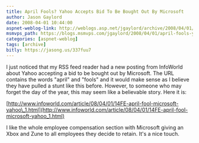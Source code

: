 ```yaml
---
title: April Fools? Yahoo Accepts Bid To Be Bought Out By Microsoft
author: Jason Gaylord
date: 2008-04-01 10:44:00
aspnet-weblog-link: http://weblogs.asp.net/jgaylord/archive/2008/04/01/april-fools-yahoo-accepts-bid-to-be-bought-out-by-microsoft.aspx
msmvps_path: https://blogs.msmvps.com/jgaylord/2008/04/01/april-fools-yahoo-accepts-bid-to-be-bought-out-by-microsoft/
categories: [aspnet-weblog]
tags: [archive]
bitly: https://jasong.us/337fuu7
---
```


I just noticed that my RSS feed reader had a new posting from InfoWorld about Yahoo accepting a bid to be bought out by Microsoft. The URL contains the words "april" and "fools" and it would make sense as I believe they have pulled a stunt like this before. However, to someone who may forget the day of the year, this may seem like a believable story. Here it is:

[http://www.infoworld.com/article/08/04/01/14FE-april-fool-microsoft-yahoo\_1.html](http://www.infoworld.com/article/08/04/01/14FE-april-fool-microsoft-yahoo_1.html)

I like the whole employee compensation section with Microsoft giving an Xbox and Zune to all employees they decide to retain. It's a nice touch.
